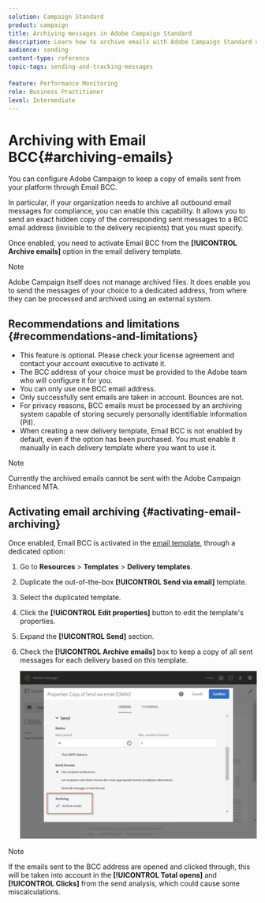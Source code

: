 ```yaml
---
solution: Campaign Standard
product: campaign
title: Archiving messages in Adobe Campaign Standard
description: Learn how to archive emails with Adobe Campaign Standard using a BCC email address.
audience: sending
content-type: reference
topic-tags: sending-and-tracking-messages

feature: Performance Monitoring
role: Business Practitioner
level: Intermediate
---
```


# Archiving with Email BCC{#archiving-emails}

You can configure Adobe Campaign to keep a copy of emails sent from your platform through Email BCC.

In particular, if your organization needs to archive all outbound email messages for compliance, you can enable this capability. It allows you to send an exact hidden copy of the corresponding sent messages to a BCC email address (invisible to the delivery recipients) that you must specify.

Once enabled, you need to activate Email BCC from the **[!UICONTROL Archive emails]** option in the email delivery template.

>[!NOTE]
>
>Adobe Campaign itself does not manage archived files. It does enable you to send the messages of your choice to a dedicated address, from where they can be processed and archived using an external system.

## Recommendations and limitations {#recommendations-and-limitations}

* This feature is optional. Please check your license agreement and contact your account executive to activate it.
* The BCC address of your choice must be provided to the Adobe team who will configure it for you.
* You can only use one BCC email address.
* Only successfully sent emails are taken in account. Bounces are not.
* For privacy reasons, BCC emails must be processed by an archiving system capable of storing securely personally identifiable information (PII).
* When creating a new delivery template, Email BCC is not enabled by default, even if the option has been purchased. You must enable it manually in each delivery template where you want to use it.

>[!NOTE]
>
>Currently the archived emails cannot be sent with the Adobe Campaign Enhanced MTA.

## Activating email archiving {#activating-email-archiving}

Once enabled, Email BCC is activated in the [email template](../../start/using/marketing-activity-templates.md), through a dedicated option:

1. Go to **Resources** > **Templates** > **Delivery templates**.
1. Duplicate the out-of-the-box **[!UICONTROL Send via email]** template.
1. Select the duplicated template.
1. Click the **[!UICONTROL Edit properties]** button to edit the template's properties.
1. Expand the **[!UICONTROL Send]** section.
1. Check the **[!UICONTROL Archive emails]** box to keep a copy of all sent messages for each delivery based on this template.

   ![](assets/email_archiving.png)

>[!NOTE]
>
>If the emails sent to the BCC address are opened and clicked through, this will be taken into account in the **[!UICONTROL Total opens]** and **[!UICONTROL Clicks]** from the send analysis, which could cause some miscalculations.
